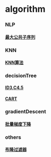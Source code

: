 # algorithm
### NLP
#### [最大公共子序列](https://github.com/ljt270864457/algorithm/blob/master/NLP/LCS.py)

### KNN
#### [KNN算法](https://github.com/ljt270864457/algorithm/blob/master/knn/KNN/knn.py)

### decisionTree
#### [ID3,C4.5](https://github.com/ljt270864457/algorithm/blob/master/decision_tree/decisionTree.py)
#### [CART](https://github.com/ljt270864457/algorithm/blob/master/decision_tree/CARTTree.py)

### gradientDescent
#### [批量梯度下降](https://github.com/ljt270864457/algorithm/blob/master/gradient_decent/gd.py)

### others
#### [布隆过滤器](https://github.com/ljt270864457/algorithm/blob/master/others/bloomFilter.py)

